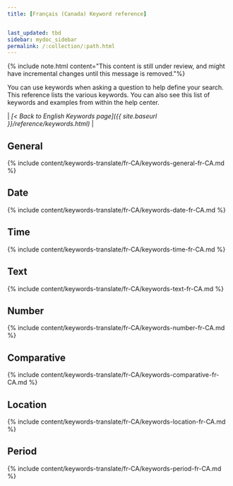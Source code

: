 ```yaml
---
title: [Français (Canada) Keyword reference]


last_updated: tbd
sidebar: mydoc_sidebar
permalink: /:collection/:path.html
---
```

{% include note.html content="This content is still under review, and might have incremental changes until this message is removed."%}

You can use keywords when asking a question to help define your search. This
reference lists the various keywords. You can also see this list of keywords and
examples from within the help center.

| _[< Back to English Keywords page]({{ site.baseurl }}/reference/keywords.html)_ |

## General

{% include content/keywords-translate/fr-CA/keywords-general-fr-CA.md %}

## Date

{% include content/keywords-translate/fr-CA/keywords-date-fr-CA.md %}

## Time

{% include content/keywords-translate/fr-CA/keywords-time-fr-CA.md %}

## Text

{% include content/keywords-translate/fr-CA/keywords-text-fr-CA.md %}

## Number

{% include content/keywords-translate/fr-CA/keywords-number-fr-CA.md %}

## Comparative

{% include content/keywords-translate/fr-CA/keywords-comparative-fr-CA.md %}

## Location

{% include content/keywords-translate/fr-CA/keywords-location-fr-CA.md %}

## Period

{% include content/keywords-translate/fr-CA/keywords-period-fr-CA.md %}
